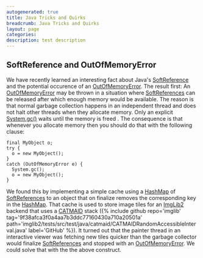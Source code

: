 ```yaml
---
autogenerated: true
title: Java Tricks and Quirks
breadcrumb: Java Tricks and Quirks
layout: page
categories: 
description: test description
---
```


SoftReference and OutOfMemoryError
----------------------------------

We have recently learned an interesting fact about Java's [SoftReference](http://docs.oracle.com/javase/6/docs/api/java/lang/ref/SoftReference.html) and the potential occurence of an [OutOfMemoryError](http://docs.oracle.com/javase/6/docs/api/java/lang/OutOfMemoryError.html). The result first: An [OutOfMemoryError](http://docs.oracle.com/javase/6/docs/api/java/lang/OutOfMemoryError.html) may be thrown in a situation where [SoftReferences](http://docs.oracle.com/javase/6/docs/api/java/lang/ref/SoftReference.html) can be released after which enough memory would be available. The reason is that normal garbage collection happens in an independent thread and does not halt other threads when they allocate memory. Only an explicit [System.gc()](http://docs.oracle.com/javase/6/docs/api/java/lang/System.html#gc%28%29) waits until the memory is freed . The consequence is that whenever you allocate memory then you should do that with the following clause:

    final MyObject o;
    try {
      o = new MyObject();
    }
    catch (OutOfMemoryError e) {
      System.gc();
      o = new MyObject();
    }  

We found this by implementing a simple cache using a [HashMap](http://docs.oracle.com/javase/6/docs/api/java/util/HashMap.html) of [SoftReferences](http://docs.oracle.com/javase/6/docs/api/java/lang/ref/SoftReference.html) to an object that on finalize removes the corresponding key in the [HashMap](http://docs.oracle.com/javase/6/docs/api/java/util/HashMap.html). That cache is used to store image tiles for an [ImgLib2](ImgLib2) backend that uses a [CATMAID](http://fly.mpi-cbg.de/~saalfeld/catmaid/) stack ({% include github repo='imglib' tag='9f38afca3f0a4aa7b3ddc77160430a710a20501a' path='imglib2/tests/src/test/java/catmaid/CATMAIDRandomAccessibleInterval.java' label='GitHub' %}). It turned out that the painter thread in an interactive viewer was fetching new tiles quicker than the garbage collector would finalize [SoftReferences](http://docs.oracle.com/javase/6/docs/api/java/lang/ref/SoftReference.html) and stopped with an [OutOfMemoryError](http://docs.oracle.com/javase/6/docs/api/java/lang/OutOfMemoryError.html). We could solve that with the the above construct.
